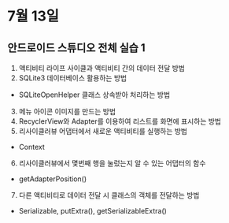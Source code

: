 # 7월 13일

## 안드로이드 스튜디오 전체 실습 1

1. 액티비티 라이프 사이클과 액티비티 간의 데이터 전달 방법
2. SQLite3 데이터베이스 활용하는 방법
 - SQLiteOpenHelper 클래스 상속받아 처리하는 방법
3. 메뉴 아이콘 이미지를 만드는 방법
4. RecyclerView와 Adapter를 이용하여 리스트를 화면에 표시하는 방법
5. 리사이클러뷰 어댑터에서 새로운 액티비티를 실행하는 방법
 - Context
6. 리사이클러뷰에서 몇번째 행을 눌렀는지 알 수 있는 어댑터의 함수
 - getAdapterPosition()
7. 다른 액티비티로 데이터 전달 시 클래스의 객체를 전달하는 방법
 - Serializable, putExtra(), getSerializableExtra()